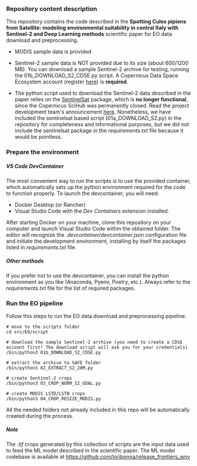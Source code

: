 ### Repository content description

This repository contains the code described in the **Spotting Culex pipiens from Satellite: modeling environmental suitability in central Italy with Sentinel-2 and Deep Learning methods** scientific paper for EO data download and preprocessing.

 * MODIS sample data is provided

 * Sentinel-2 sample data is NOT provided due to its size (about 600/1200 MB). You can download a sample Sentinel-2 archive for testing, running the 01b_DOWNLOAD_S2_CDSE.py script. A Copernicus Data Space Ecosystem account (register [here](https://tinyurl.com/yw69kbuj)) is **required**.

 * The python script used to download the Sentinel-2 data described in the paper relies on the [SentinelSat](https://sentinelsat.readthedocs.io/en/stable/index.html) package, which is **no longer functional**, since the Copernicus SciHub was permanently closed. Read the project development team's announcement [here](https://github.com/sentinelsat/sentinelsat/blob/main/README.rst). Nonetheless, we have included the sentinelsat based script (01a_DOWNLOAD_S2.py) in the repository for completeness and informational purposes, but we did not include the sentinelsat package in the *requirements.txt* file because it would be pointless.
   
### Prepare the environment

##### VS Code DevContainer
The most convenient way to run the scripts is to use the provided container, which automatically sets up the python environment required for the code to function properly. To launch the devcontainer, you will need:
 * Docker Desktop (or Rancher)
 * Visual Studio Code with the *Dev Containers* extension installed.

After starting Docker on your machine, clone this repository on your computer and launch Visual Studio Code within the obtained folder. The editor will recognize the *.devcontainer/devcontainer.json* configuration file and initiate the development environment, installing by itself the packages listed in *requirements.txt* file.

##### Other methods
If you prefer not to use the devcontainer, you can install the python environment as you like (Anaconda, Pyenv, Poetry, etc.). Always refer to the *requirements.txt* file for the list of required packages.

 ### Run the EO pipeline
 Follow this steps to run the EO data download and preprocessing pipeline:
```
# move to the scripts folder
cd src/EO/script

# download the sample Sentinel-2 archive (you need to create a CDSE account first! The download script will ask you for your credentials)
/bin/python3 01b_DOWNLOAD_S2_CDSE.py

# extract the archive to SAFE folder
/bin/python3 02_EXTRACT_S2_20M.py

# create Sentinel-2 crops
/bin/python3 03_CROP_NORM_S2_GDAL.py

# create MODIS LSTD/LSTN crops
/bin/python3 04_CROP_RESIZE_MODIS.py

```

All the needed folders not already included in this repo will be automatically created during the process.

##### Note
The *.tif* crops generated by this collection of scripts are the input data used to feed the ML model described in the scientific paper. The ML model codebase is available at https://github.com/loribonna/release_frontiers_wnv 
